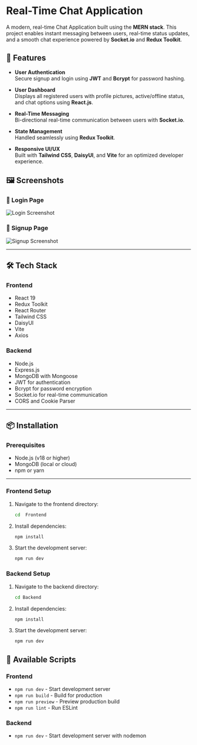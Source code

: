 # Real-Time Chat Application

A modern, real-time Chat Application built using the **MERN stack**. This project enables instant messaging between users, real-time status updates, and a smooth chat experience powered by **Socket.io** and **Redux Toolkit**.

## 🚀 Features

- **User Authentication**  
  Secure signup and login using **JWT** and **Bcrypt** for password hashing.

- **User Dashboard**  
  Displays all registered users with profile pictures, active/offline status, and chat options using **React.js**.

- **Real-Time Messaging**  
  Bi-directional real-time communication between users with **Socket.io**.

- **State Management**  
  Handled seamlessly using **Redux Toolkit**.

- **Responsive UI/UX**  
  Built with **Tailwind CSS**, **DaisyUI**, and **Vite** for an optimized developer experience.

## 🖼️ Screenshots

### 🔐 Login Page
![Login Screenshot](./images/login.png) <!-- Replace with your actual image path -->

### 📝 Signup Page
![Signup Screenshot](./images/signup.png) <!-- Replace with your actual image path -->


---

## 🛠️ Tech Stack

### Frontend
- React 19
- Redux Toolkit
- React Router
- Tailwind CSS
- DaisyUI
- Vite
- Axios

### Backend
- Node.js
- Express.js
- MongoDB with Mongoose
- JWT for authentication
- Bcrypt for password encryption
- Socket.io for real-time communication
- CORS and Cookie Parser

---

## 📦 Installation

### Prerequisites

- Node.js (v18 or higher)
- MongoDB (local or cloud)
- npm or yarn

---


### Frontend Setup
1. Navigate to the frontend directory:
   ```bash
   cd  Frontend
   ```

2. Install dependencies:
   ```bash
   npm install
   ```

3. Start the development server:
   ```bash
   npm run dev
   ```

### Backend Setup
1. Navigate to the backend directory:
   ```bash
   cd Backend
   ```

2. Install dependencies:
   ```bash
   npm install
   ```

3. Start the development server:
   ```bash
   npm run dev
   ```


## 🚀 Available Scripts

### Frontend
- `npm run dev` - Start development server
- `npm run build` - Build for production
- `npm run preview` - Preview production build
- `npm run lint` - Run ESLint

### Backend
- `npm run dev` - Start development server with nodemon

